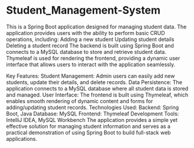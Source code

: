 # Student_Management-System

This is a Spring Boot application designed for managing student data. The application provides users with the ability to perform basic CRUD operations, including:
Adding a new student
Updating student details
Deleting a student record
The backend is built using Spring Boot and connects to a MySQL database to store and retrieve student data. Thymeleaf is used for rendering the frontend, providing a dynamic user interface that allows users to interact with the application seamlessly.

Key Features:
Student Management: Admin users can easily add new students, update their details, and delete records.
Data Persistence: The application connects to a MySQL database where all student data is stored and managed.
User Interface: The frontend is built using Thymeleaf, which enables smooth rendering of dynamic content and forms for adding/updating student records.
Technologies Used:
Backend: Spring Boot, Java
Database: MySQL
Frontend: Thymeleaf
Development Tools: IntelliJ IDEA, MySQL Workbench
The application provides a simple yet effective solution for managing student information and serves as a practical demonstration of using Spring Boot to build full-stack web applications.
